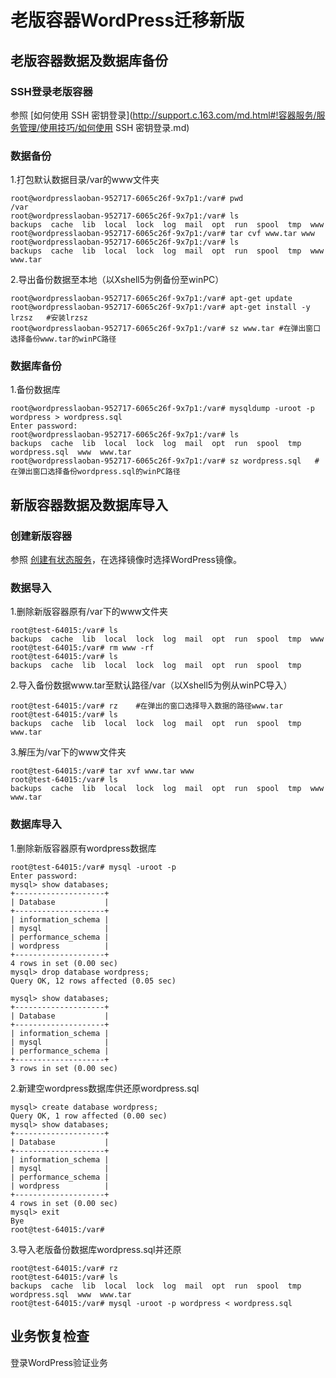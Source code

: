 # 老版容器WordPress迁移新版 #

## 老版容器数据及数据库备份 ##

### SSH登录老版容器 ###

参照 [如何使用 SSH 密钥登录](http://support.c.163.com/md.html#!容器服务/服务管理/使用技巧/如何使用 SSH 密钥登录.md)

### 数据备份 ###
1.打包默认数据目录/var的www文件夹

    root@wordpresslaoban-952717-6065c26f-9x7p1:/var# pwd 	
    /var 
    root@wordpresslaoban-952717-6065c26f-9x7p1:/var# ls  
    backups  cache  lib  local  lock  log  mail  opt  run  spool  tmp  www   
	root@wordpresslaoban-952717-6065c26f-9x7p1:/var# tar cvf www.tar www
	root@wordpresslaoban-952717-6065c26f-9x7p1:/var# ls                                                  
	backups  cache  lib  local  lock  log  mail  opt  run  spool  tmp  www  www.tar 

2.导出备份数据至本地（以Xshell5为例备份至winPC）
   	
    root@wordpresslaoban-952717-6065c26f-9x7p1:/var# apt-get update       
    root@wordpresslaoban-952717-6065c26f-9x7p1:/var# apt-get install -y lrzsz	#安装lrzsz
	root@wordpresslaoban-952717-6065c26f-9x7p1:/var# sz www.tar	#在弹出窗口选择备份www.tar的winPC路径

### 数据库备份 ###
1.备份数据库

	root@wordpresslaoban-952717-6065c26f-9x7p1:/var# mysqldump -uroot -p wordpress > wordpress.sql
	Enter password: 
	root@wordpresslaoban-952717-6065c26f-9x7p1:/var# ls
	backups  cache	lib  local  lock  log  mail  opt  run  spool  tmp  wordpress.sql  www  www.tar
	root@wordpresslaoban-952717-6065c26f-9x7p1:/var# sz wordpress.sql	#在弹出窗口选择备份wordpress.sql的winPC路径


## 新版容器数据及数据库导入 ##
### 创建新版容器 ###
参照 [创建有状态服务](http://support.c.163.com/md.html#!容器服务/服务管理/使用指南/创建有状态服务.md)，在选择镜像时选择WordPress镜像。

### 数据导入 ###
1.删除新版容器原有/var下的www文件夹

	root@test-64015:/var# ls
	backups  cache	lib  local  lock  log  mail  opt  run  spool  tmp  www
	root@test-64015:/var# rm www -rf
	root@test-64015:/var# ls
	backups  cache	lib  local  lock  log  mail  opt  run  spool  tmp

2.导入备份数据www.tar至默认路径/var（以Xshell5为例从winPC导入）

	root@test-64015:/var# rz	#在弹出的窗口选择导入数据的路径www.tar
	root@test-64015:/var# ls
	backups  cache	lib  local  lock  log  mail  opt  run  spool  tmp  www.tar

3.解压为/var下的www文件夹

	root@test-64015:/var# tar xvf www.tar www
	root@test-64015:/var# ls
	backups  cache	lib  local  lock  log  mail  opt  run  spool  tmp  www	www.tar


### 数据库导入 ###
1.删除新版容器原有wordpress数据库

	root@test-64015:/var# mysql -uroot -p 
	Enter password: 
	mysql> show databases;
	+--------------------+
	| Database           |
	+--------------------+
	| information_schema |
	| mysql              |
	| performance_schema |
	| wordpress          |
	+--------------------+
	4 rows in set (0.00 sec)
	mysql> drop database wordpress;
	Query OK, 12 rows affected (0.05 sec)

	mysql> show databases;
	+--------------------+
	| Database           |
	+--------------------+
	| information_schema |
	| mysql              |
	| performance_schema |
	+--------------------+
	3 rows in set (0.00 sec)

2.新建空wordpress数据库供还原wordpress.sql

	mysql> create database wordpress;
	Query OK, 1 row affected (0.00 sec)
	mysql> show databases;
	+--------------------+
	| Database           |
	+--------------------+
	| information_schema |
	| mysql              |
	| performance_schema |
	| wordpress          |
	+--------------------+
	4 rows in set (0.00 sec)
	mysql> exit
	Bye
	root@test-64015:/var# 

3.导入老版备份数据库wordpress.sql并还原

	root@test-64015:/var# rz
	root@test-64015:/var# ls
	backups  cache	lib  local  lock  log  mail  opt  run  spool  tmp  wordpress.sql  www  www.tar
	root@test-64015:/var# mysql -uroot -p wordpress < wordpress.sql 

## 业务恢复检查 ##
登录WordPress验证业务